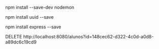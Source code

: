 npm install --save-dev nodemon

npm install uuid --save

npm install express --save

DELETE http://localhost:8080/alunos?id=148cec62-d322-4c0d-a0d8-a89dc6c19cd9